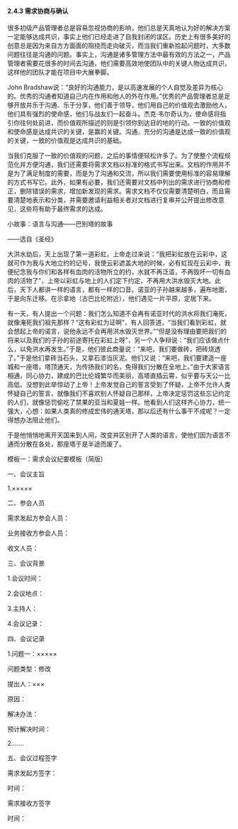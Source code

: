 #### 2.4.3 需求协商与确认

很多初级产品管理者总是容易忽视协商的影响，他们总是天真地认为好的解决方案一定能够达成共识，事实上他们已经走进了自我封闭的误区。历史上有很多美好的创意总是因为来自方方面面的阻挠而走向破灭，而当我们重新拾起问题时，大多数问题往往是沟通的问题。事实上，沟通是诸多管理方法中最有效的方法之一，产品管理者需要花很多的时间去沟通，他们需要高效地使团队中的关键人物达成共识，这样他的团队才能在项目中大展拳脚。

John Bradshaw说：“良好的沟通能力，是以高速发展的个人自觉及差异为核心的。优秀的沟通者知道自己内在作用和他人的外在作用。”优秀的产品管理者总是足够开放并乐于沟通、乐于分享，他们善于领导，他们用自己的价值观去激励他人，他们具有强烈的使命感，他们与战友们一起奋斗。杰克·韦尔奇认为，使命感将指引你往何处前进，而价值观所描述的则是引领你到达目的地的行动。一致的价值观和使命感是达成共识的关键，是赢的关键。沟通，充分的沟通是达成一致的价值观的关键，一致的价值观是达成共识的基础。

当我们克服了一致的价值观的问题，之后的事情便轻松许多了。为了使整个流程规范化并方便沟通，我们还需要将需求文档以标准的格式书写出来。文档的作用并不是为了满足制度的需要，而是为了沟通和交流，所以我们需要使用标准的容易理解的方式书写它。此外，如果有必要，我们还需要对文档中列出的需求进行协商和修正，删除错误的需求，增加新发现的需求。需求文档不仅仅需要清楚明白，而且需要清楚地表示和分类，并需要邀请利益相关者对文档进行复审并公开提出修改意见，这些将有助于最终需求的达成。

小故事：语言与沟通——巴别塔的故事

——选自《圣经》

大洪水劫后，天上出现了第一道彩虹，上帝走过来说：“我把彩虹放在云彩中，这就可作为我与大地立约的记号，我使云彩遮盖大地的时候，必有虹现在云彩中，我便纪念我与你们和各样有血肉的活物所立的约，水就不再泛滥，不再毁坏一切有血肉的活物了”，上帝以彩虹与地上的人们定下约定，不再用大洪水毁灭大地。此后，天下人都讲一样的语言，都有一样的口音。诺亚的子孙越来越多，遍布地面，于是向东迁移。在示拿地（古巴比伦附近），他们遇见一片平原，定居下来。

有一天，有人提出一个问题：我们怎么知道不会再有诺亚时代的洪水将我们淹死，就像淹死我们祖先那样？“这有彩虹为证啊”，有人回答道，“当我们看到彩虹，就会想起上帝的诺言，说他永远不会再用洪水毁灭世界。”“但是没有理由要把我们的将来以及我们的子孙的前途寄托在彩虹上呀”，另一个人争辩说：“我们应该做点什么，以免洪水再发生。”于是，他们彼此商量说：“来吧，我们要做砖，把砖烧透了。”于是他们拿砖当石头，又拿石漆当灰泥。他们又说：“来吧，我们要建造一座城和一座塔，塔顶通天，为传扬我们的名，免得我们分散在全地上。”由于大家语言相通，同心协力，建成的巴比伦城繁华而美丽，高塔直插云霄，似乎要与天公一比高低。没想到此举惊动了上帝！上帝发觉自己的誓言受到了怀疑，上帝不允许人类怀疑自己的誓言，就像我们不喜欢别人怀疑自己那样，上帝决定惩罚这些忘记约定的人们，就像惩罚偷吃了禁果的亚当和夏娃一样。他看到人们这样齐心协力，统一强大，心想：如果人类真的修成宏伟的通天塔，那以后还有什么事干不成呢？一定得想办法阻止他们。

于是他悄悄地离开天国来到人间，改变并区别开了人类的语言，使他们因为语言不通而分散在各处，那座塔于是半途而废了。

模板一：需求会议纪要模板（简版）

一、会议主旨

1.×××××

二、参会人员

需求发起方参会人员：

业务接收方参会人员：

收文人员：

三、会议背景

1.会议时间：

2.会议地点：

3.主持人：

4.会议记录：

四、会议记录

1.问题一：×××××

问题类型：修改

提出人：×××

原因：

解决办法：

预计解决时间：

2.……

五、会议过程签字

需求发起方签字：

时间：

需求接收方签字

时间：
